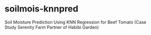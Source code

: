 # soilmois-knnpred
Soil Moisture Prediction Using KNN Regression for Beef Tomato (Case Study Serenity Farm Partner of Habibi Garden)
